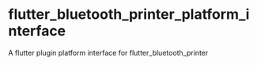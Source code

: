 # flutter_bluetooth_printer_platform_interface

A flutter plugin platform interface for flutter_bluetooth_printer